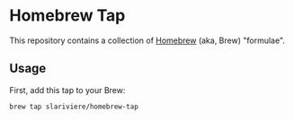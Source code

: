 # Homebrew Tap

This repository contains a collection of [Homebrew](http://mxcl.github.com/homebrew/) (aka, Brew) "formulae".

## Usage

First, add this tap to your Brew:

    brew tap slariviere/homebrew-tap
